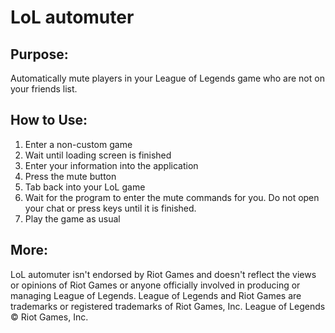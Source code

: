 # LoL automuter

## Purpose:
Automatically mute players in your League of Legends game who are not on your friends list.

## How to Use:
1. Enter a non-custom game
2. Wait until loading screen is finished
3. Enter your information into the application
4. Press the mute button
5. Tab back into your LoL game
6. Wait for the program to enter the mute commands for you. Do not open your chat or press keys until it is finished.
7. Play the game as usual


## More:

LoL automuter isn't endorsed by Riot Games and doesn't reflect the views or opinions of Riot Games or anyone officially involved in producing or managing League of Legends. League of Legends and Riot Games are trademarks or registered trademarks of Riot Games, Inc. League of Legends © Riot Games, Inc.
